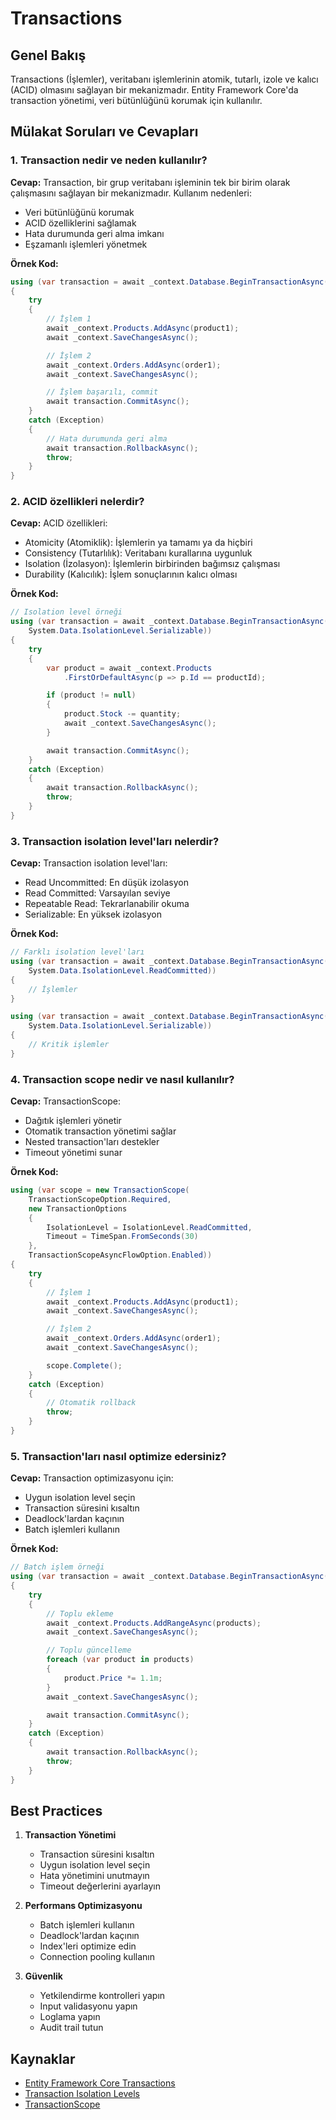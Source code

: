 # Transactions

## Genel Bakış
Transactions (İşlemler), veritabanı işlemlerinin atomik, tutarlı, izole ve kalıcı (ACID) olmasını sağlayan bir mekanizmadır. Entity Framework Core'da transaction yönetimi, veri bütünlüğünü korumak için kullanılır.

## Mülakat Soruları ve Cevapları

### 1. Transaction nedir ve neden kullanılır?
**Cevap:**
Transaction, bir grup veritabanı işleminin tek bir birim olarak çalışmasını sağlayan bir mekanizmadır. Kullanım nedenleri:
- Veri bütünlüğünü korumak
- ACID özelliklerini sağlamak
- Hata durumunda geri alma imkanı
- Eşzamanlı işlemleri yönetmek

**Örnek Kod:**
```csharp
using (var transaction = await _context.Database.BeginTransactionAsync())
{
    try
    {
        // İşlem 1
        await _context.Products.AddAsync(product1);
        await _context.SaveChangesAsync();

        // İşlem 2
        await _context.Orders.AddAsync(order1);
        await _context.SaveChangesAsync();

        // İşlem başarılı, commit
        await transaction.CommitAsync();
    }
    catch (Exception)
    {
        // Hata durumunda geri alma
        await transaction.RollbackAsync();
        throw;
    }
}
```

### 2. ACID özellikleri nelerdir?
**Cevap:**
ACID özellikleri:
- Atomicity (Atomiklik): İşlemlerin ya tamamı ya da hiçbiri
- Consistency (Tutarlılık): Veritabanı kurallarına uygunluk
- Isolation (İzolasyon): İşlemlerin birbirinden bağımsız çalışması
- Durability (Kalıcılık): İşlem sonuçlarının kalıcı olması

**Örnek Kod:**
```csharp
// Isolation level örneği
using (var transaction = await _context.Database.BeginTransactionAsync(
    System.Data.IsolationLevel.Serializable))
{
    try
    {
        var product = await _context.Products
            .FirstOrDefaultAsync(p => p.Id == productId);

        if (product != null)
        {
            product.Stock -= quantity;
            await _context.SaveChangesAsync();
        }

        await transaction.CommitAsync();
    }
    catch (Exception)
    {
        await transaction.RollbackAsync();
        throw;
    }
}
```

### 3. Transaction isolation level'ları nelerdir?
**Cevap:**
Transaction isolation level'ları:
- Read Uncommitted: En düşük izolasyon
- Read Committed: Varsayılan seviye
- Repeatable Read: Tekrarlanabilir okuma
- Serializable: En yüksek izolasyon

**Örnek Kod:**
```csharp
// Farklı isolation level'ları
using (var transaction = await _context.Database.BeginTransactionAsync(
    System.Data.IsolationLevel.ReadCommitted))
{
    // İşlemler
}

using (var transaction = await _context.Database.BeginTransactionAsync(
    System.Data.IsolationLevel.Serializable))
{
    // Kritik işlemler
}
```

### 4. Transaction scope nedir ve nasıl kullanılır?
**Cevap:**
TransactionScope:
- Dağıtık işlemleri yönetir
- Otomatik transaction yönetimi sağlar
- Nested transaction'ları destekler
- Timeout yönetimi sunar

**Örnek Kod:**
```csharp
using (var scope = new TransactionScope(
    TransactionScopeOption.Required,
    new TransactionOptions
    {
        IsolationLevel = IsolationLevel.ReadCommitted,
        Timeout = TimeSpan.FromSeconds(30)
    },
    TransactionScopeAsyncFlowOption.Enabled))
{
    try
    {
        // İşlem 1
        await _context.Products.AddAsync(product1);
        await _context.SaveChangesAsync();

        // İşlem 2
        await _context.Orders.AddAsync(order1);
        await _context.SaveChangesAsync();

        scope.Complete();
    }
    catch (Exception)
    {
        // Otomatik rollback
        throw;
    }
}
```

### 5. Transaction'ları nasıl optimize edersiniz?
**Cevap:**
Transaction optimizasyonu için:
- Uygun isolation level seçin
- Transaction süresini kısaltın
- Deadlock'lardan kaçının
- Batch işlemleri kullanın

**Örnek Kod:**
```csharp
// Batch işlem örneği
using (var transaction = await _context.Database.BeginTransactionAsync())
{
    try
    {
        // Toplu ekleme
        await _context.Products.AddRangeAsync(products);
        await _context.SaveChangesAsync();

        // Toplu güncelleme
        foreach (var product in products)
        {
            product.Price *= 1.1m;
        }
        await _context.SaveChangesAsync();

        await transaction.CommitAsync();
    }
    catch (Exception)
    {
        await transaction.RollbackAsync();
        throw;
    }
}
```

## Best Practices
1. **Transaction Yönetimi**
   - Transaction süresini kısaltın
   - Uygun isolation level seçin
   - Hata yönetimini unutmayın
   - Timeout değerlerini ayarlayın

2. **Performans Optimizasyonu**
   - Batch işlemleri kullanın
   - Deadlock'lardan kaçının
   - Index'leri optimize edin
   - Connection pooling kullanın

3. **Güvenlik**
   - Yetkilendirme kontrolleri yapın
   - Input validasyonu yapın
   - Loglama yapın
   - Audit trail tutun

## Kaynaklar
- [Entity Framework Core Transactions](https://docs.microsoft.com/tr-tr/ef/core/saving/transactions)
- [Transaction Isolation Levels](https://docs.microsoft.com/tr-tr/dotnet/api/system.transactions.isolationlevel)
- [TransactionScope](https://docs.microsoft.com/tr-tr/dotnet/api/system.transactions.transactionscope) 